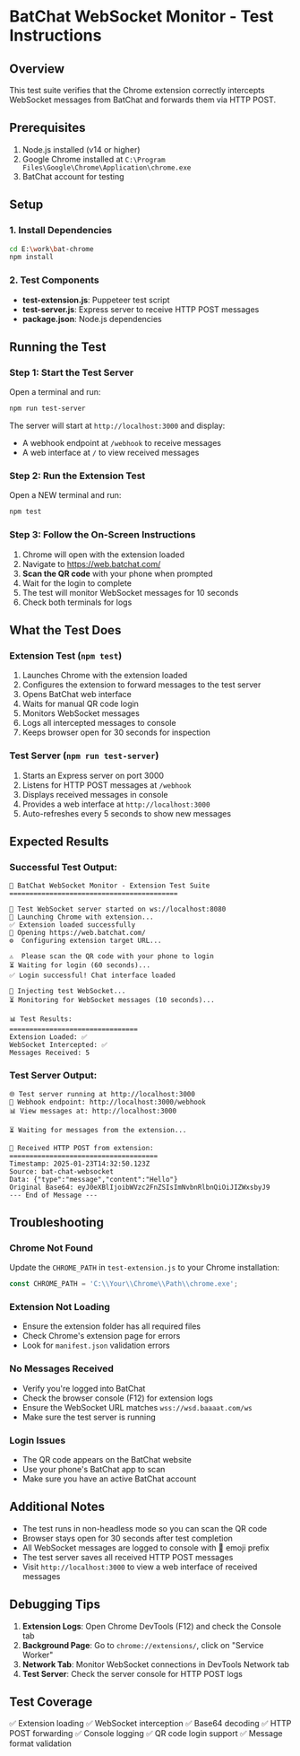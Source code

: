 # BatChat WebSocket Monitor - Test Instructions

## Overview
This test suite verifies that the Chrome extension correctly intercepts WebSocket messages from BatChat and forwards them via HTTP POST.

## Prerequisites
1. Node.js installed (v14 or higher)
2. Google Chrome installed at `C:\Program Files\Google\Chrome\Application\chrome.exe`
3. BatChat account for testing

## Setup

### 1. Install Dependencies
```bash
cd E:\work\bat-chrome
npm install
```

### 2. Test Components
- **test-extension.js**: Puppeteer test script
- **test-server.js**: Express server to receive HTTP POST messages
- **package.json**: Node.js dependencies

## Running the Test

### Step 1: Start the Test Server
Open a terminal and run:
```bash
npm run test-server
```

The server will start at `http://localhost:3000` and display:
- A webhook endpoint at `/webhook` to receive messages
- A web interface at `/` to view received messages

### Step 2: Run the Extension Test
Open a NEW terminal and run:
```bash
npm test
```

### Step 3: Follow the On-Screen Instructions
1. Chrome will open with the extension loaded
2. Navigate to https://web.batchat.com/
3. **Scan the QR code** with your phone when prompted
4. Wait for the login to complete
5. The test will monitor WebSocket messages for 10 seconds
6. Check both terminals for logs

## What the Test Does

### Extension Test (`npm test`)
1. Launches Chrome with the extension loaded
2. Configures the extension to forward messages to the test server
3. Opens BatChat web interface
4. Waits for manual QR code login
5. Monitors WebSocket messages
6. Logs all intercepted messages to console
7. Keeps browser open for 30 seconds for inspection

### Test Server (`npm run test-server`)
1. Starts an Express server on port 3000
2. Listens for HTTP POST messages at `/webhook`
3. Displays received messages in console
4. Provides a web interface at `http://localhost:3000`
5. Auto-refreshes every 5 seconds to show new messages

## Expected Results

### Successful Test Output:
```
🦇 BatChat WebSocket Monitor - Extension Test Suite
==========================================

📡 Test WebSocket server started on ws://localhost:8080
🚀 Launching Chrome with extension...
✅ Extension loaded successfully
📱 Opening https://web.batchat.com/
⚙️  Configuring extension target URL...

⚠️  Please scan the QR code with your phone to login
⏳ Waiting for login (60 seconds)...
✅ Login successful! Chat interface loaded

🧪 Injecting test WebSocket...
⏳ Monitoring for WebSocket messages (10 seconds)...

📊 Test Results:
================================
Extension Loaded: ✅
WebSocket Intercepted: ✅
Messages Received: 5
```

### Test Server Output:
```
🌐 Test server running at http://localhost:3000
📨 Webhook endpoint: http://localhost:3000/webhook
📊 View messages at: http://localhost:3000

⏳ Waiting for messages from the extension...

📨 Received HTTP POST from extension:
=====================================
Timestamp: 2025-01-23T14:32:50.123Z
Source: bat-chat-websocket
Data: {"type":"message","content":"Hello"}
Original Base64: eyJ0eXBlIjoibWVzc2FnZSIsImNvbnRlbnQiOiJIZWxsbyJ9
--- End of Message ---
```

## Troubleshooting

### Chrome Not Found
Update the `CHROME_PATH` in `test-extension.js` to your Chrome installation:
```javascript
const CHROME_PATH = 'C:\\Your\\Chrome\\Path\\chrome.exe';
```

### Extension Not Loading
- Ensure the extension folder has all required files
- Check Chrome's extension page for errors
- Look for `manifest.json` validation errors

### No Messages Received
- Verify you're logged into BatChat
- Check the browser console (F12) for extension logs
- Ensure the WebSocket URL matches `wss://wsd.baaaat.com/ws`
- Make sure the test server is running

### Login Issues
- The QR code appears on the BatChat website
- Use your phone's BatChat app to scan
- Make sure you have an active BatChat account

## Additional Notes

- The test runs in non-headless mode so you can scan the QR code
- Browser stays open for 30 seconds after test completion
- All WebSocket messages are logged to console with 🦇 emoji prefix
- The test server saves all received HTTP POST messages
- Visit `http://localhost:3000` to view a web interface of received messages

## Debugging Tips

1. **Extension Logs**: Open Chrome DevTools (F12) and check the Console tab
2. **Background Page**: Go to `chrome://extensions/`, click on "Service Worker"
3. **Network Tab**: Monitor WebSocket connections in DevTools Network tab
4. **Test Server**: Check the server console for HTTP POST logs

## Test Coverage

✅ Extension loading
✅ WebSocket interception
✅ Base64 decoding
✅ HTTP POST forwarding
✅ Console logging
✅ QR code login support
✅ Message format validation